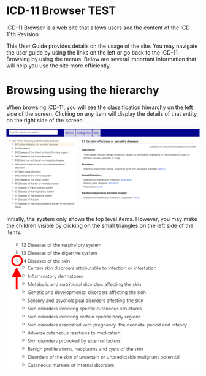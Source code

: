 ﻿# ICD-11 Browser TEST

ICD-11 Browser is a web site that allows users see the content of the ICD 11th Revision

This User Guide provides details on the usage of the site. You may navigate the user guide by using the links on the left or go back to the ICD-11 Browsing by using the menus. Below are several important information that will help you use the site more efficiently. 


# Browsing using the hierarchy

When browsing ICD-11, you will see the classification hierarchy on the left side of the screen. Clicking on any item will display the details of that entity on the right side of the screen

![screenshot of the hierarchy and entity displayed](img/hierarchy.png "Hierarchy and entity displayed")

Initially, the system only shows the top level items. However, you may make the children visible by clicking on the small triangles on the left side of the items. 

![screenshot of the hierarchy expanded](img/hierarchy-expanded.png "Hierarchy expanded")
